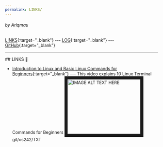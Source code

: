 ```yaml
---
permalink: LINKS/
---
```

###### by Ariqmau
[LINKS](LINKS/){:target="_blank"} --- [LOG](TXT/mylog.txt){:target="_blank"} --- [GitHub](https://github.com/Ariqmau/os242/){:target="_blank"}
<br>
<hr>
## LINKS 🔗

* [Introduction to Linux and Basic Linux Commands for Beginners](https://www.youtube.com/watch?v=CpTfQ-q6MPU){:target="_blank"} ---
  This video explains 10 Linux Terminal Commands for Beginners
<a href="http://www.youtube.com/watch?feature=player_embedded&v=CpTfQ-q6MPU
" target="_blank"><img src="http://img.youtube.com/vi/CpTfQ-q6MPU/0.jpg" 
alt="IMAGE ALT TEXT HERE" width="240" height="180" border="10" /></a>git/os242/TXT
